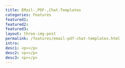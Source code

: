 ```yaml
---
title: EMail-,PDF-,Chat-Templates
categories: Features
featured1:
featured2:
featured3:
layout: three-img-post
permalink: /features/email-pdf-chat-templates.html
intro:
desc1: <p></p>
desc2: <p></p>
desc3: <p></p>
---
```


